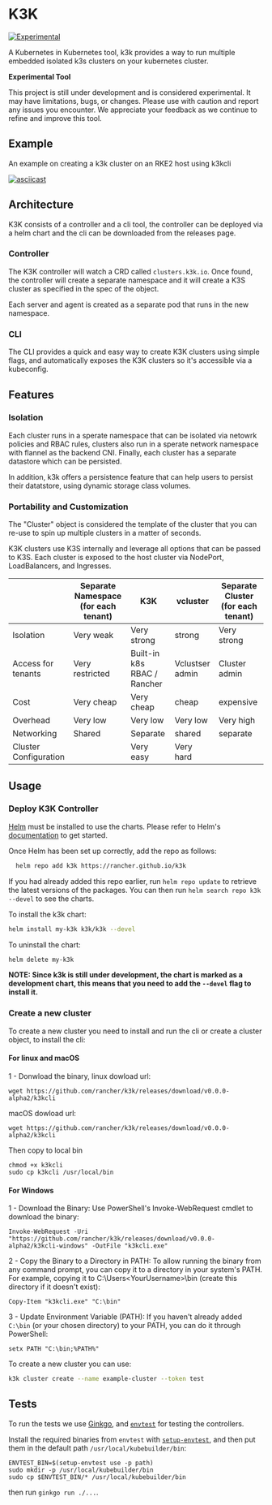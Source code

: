 # K3K

[![Experimental](https://img.shields.io/badge/status-experimental-orange.svg)](https://shields.io/)

A Kubernetes in Kubernetes tool, k3k provides a way to run multiple embedded isolated k3s clusters on your kubernetes cluster.

**Experimental Tool**

This project is still under development and is considered experimental. It may have limitations, bugs, or changes. Please use with caution and report any issues you encounter. We appreciate your feedback as we continue to refine and improve this tool.

## Example

An example on creating a k3k cluster on an RKE2 host using k3kcli

[![asciicast](https://asciinema.org/a/eYlc3dsL2pfP2B50i3Ea8MJJp.svg)](https://asciinema.org/a/eYlc3dsL2pfP2B50i3Ea8MJJp)

## Architecture

K3K consists of a controller and a cli tool, the controller can be deployed via a helm chart and the cli can be downloaded from the releases page.

### Controller

The K3K controller will watch a CRD called `clusters.k3k.io`. Once found, the controller will create a separate namespace and it will create a K3S cluster as specified in the spec of the object.

Each server and agent is created as a separate pod that runs in the new namespace.

### CLI

The CLI provides a quick and easy way to create K3K clusters using simple flags, and automatically exposes the K3K clusters so it's accessible via a kubeconfig.

## Features

### Isolation

Each cluster runs in a sperate namespace that can be isolated via netowrk policies and RBAC rules, clusters also run in a sperate network namespace with flannel as the backend CNI. Finally, each cluster has a separate datastore which can be persisted.

In addition, k3k offers a persistence feature that can help users to persist their datatstore, using dynamic storage class volumes.

### Portability and Customization

The "Cluster" object is considered the template of the cluster that you can re-use to spin up multiple clusters in a matter of seconds.

K3K clusters use K3S internally and leverage all options that can be passed to K3S. Each cluster is exposed to the host cluster via NodePort, LoadBalancers, and Ingresses.


|                       | Separate Namespace  (for each tenant) | K3K                          | vcluster        | Separate Cluster (for each tenant) |
|-----------------------|---------------------------------------|------------------------------|-----------------|------------------------------------|
| Isolation             | Very weak                             | Very strong                  | strong          | Very strong                        |
| Access for tenants    | Very restricted                       | Built-in k8s RBAC / Rancher  | Vclustser admin | Cluster admin                      |
| Cost                  | Very cheap                            | Very cheap                   | cheap           | expensive                          |
| Overhead              | Very low                              | Very low                     | Very low        | Very high                          |
| Networking            | Shared                                | Separate                     | shared          | separate                           |
| Cluster Configuration |                                       | Very easy                    | Very hard       |                                    |

## Usage

### Deploy K3K Controller

[Helm](https://helm.sh) must be installed to use the charts.  Please refer to
Helm's [documentation](https://helm.sh/docs) to get started.

Once Helm has been set up correctly, add the repo as follows:

```sh
  helm repo add k3k https://rancher.github.io/k3k
```

If you had already added this repo earlier, run `helm repo update` to retrieve
the latest versions of the packages.  You can then run `helm search repo
k3k --devel` to see the charts.

To install the k3k chart:

```sh
helm install my-k3k k3k/k3k --devel
```

To uninstall the chart:

```sh
helm delete my-k3k
```

**NOTE: Since k3k is still under development, the chart is marked as a development chart, this means that you need to add the `--devel` flag to install it.**

### Create a new cluster

To create a new cluster you need to install and run the cli or create a cluster object, to install the cli:

#### For linux and macOS

1 - Donwload the binary, linux dowload url:
```
wget https://github.com/rancher/k3k/releases/download/v0.0.0-alpha2/k3kcli
```
macOS dowload url:
```
wget https://github.com/rancher/k3k/releases/download/v0.0.0-alpha2/k3kcli
```
Then copy to local bin
```
chmod +x k3kcli
sudo cp k3kcli /usr/local/bin
```

#### For Windows 

1 - Download the Binary:
Use PowerShell's Invoke-WebRequest cmdlet to download the binary:
```powershel
Invoke-WebRequest -Uri "https://github.com/rancher/k3k/releases/download/v0.0.0-alpha2/k3kcli-windows" -OutFile "k3kcli.exe"
```
2 - Copy the Binary to a Directory in PATH:
To allow running the binary from any command prompt, you can copy it to a directory in your system's PATH. For example, copying it to C:\Users\<YourUsername>\bin (create this directory if it doesn't exist):
```
Copy-Item "k3kcli.exe" "C:\bin"
```
3 - Update Environment Variable (PATH):
If you haven't already added `C:\bin` (or your chosen directory) to your PATH, you can do it through PowerShell:
```
setx PATH "C:\bin;%PATH%"
```

To create a new cluster you can use:

```sh
k3k cluster create --name example-cluster --token test
```


## Tests

To run the tests we use [Ginkgo](https://onsi.github.io/ginkgo/), and [`envtest`](https://book.kubebuilder.io/reference/envtest) for testing the controllers.

Install the required binaries from `envtest` with [`setup-envtest`](https://pkg.go.dev/sigs.k8s.io/controller-runtime/tools/setup-envtest), and then put them in the default path `/usr/local/kubebuilder/bin`:

```
ENVTEST_BIN=$(setup-envtest use -p path)
sudo mkdir -p /usr/local/kubebuilder/bin
sudo cp $ENVTEST_BIN/* /usr/local/kubebuilder/bin
```

then run `ginkgo run ./...`.
